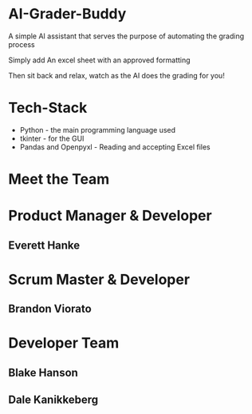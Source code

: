 # AI-Grader-Buddy   
<p>A simple AI assistant that serves the purpose of automating the grading process</p>
<p>Simply add An excel sheet with an approved formatting</p>
<p>Then sit back and relax, watch as the AI does the grading for you!</p>


# Tech-Stack
<ul>
    <li>Python - the main programming language used</li>
    <li>tkinter - for the GUI</li>
    <li>Pandas and Openpyxl - Reading and accepting Excel files</li>
</ul>

# Meet the Team
<h1>Product Manager & Developer</h1>
<h2>Everett Hanke</h2>

<h1>Scrum Master & Developer</h1>
<h2>Brandon Viorato</h2>

<h1>Developer Team</h1>
<h2>Blake Hanson</h2>
<h2>Dale Kanikkeberg</h2>



